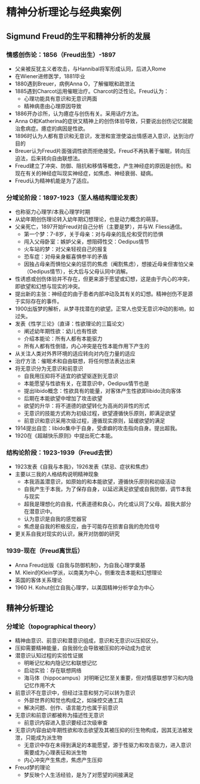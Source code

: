 # 精神分析理论与经典案例

## Sigmund Freud的生平和精神分析的发展

### 情感创伤论：1856（Freud出生）-1897

- 父亲被反犹主义者攻击，与Hannibal将军形成认同，后进入Rome
- 在Wiener进修医学，1881毕业
- 1880遇到Breuer，病例Anna O，了解催眠和疏泄法
- 1885遇到Charcot运用催眠治疗。Charcot的泛性论。Freud认为：
    - 心理功能具有意识和无意识两面
    - 精神病患由心理原因导致
- 1886开办诊所，认为癔症与创伤有关。采用话疗方法。
- Anna O和Katherina的症状又精神上的创伤体验导致，只要说出创伤记忆就能治愈病症。癔症的病因是性欲。
- 1896时认为人都有意识和无意识，发泄和宣泄使溢出情感进入意识，达到治疗目的
- Breuer认为Freud片面强调性欲而拒绝接受。Freud不再执著于催眠，转向压迫法，后来转向自由联想法。
- Freud建立了冲突、防御、阻抗和移情等概念，产生神经症的原因是创伤。和现在有关的神经症叫现实神经症，如焦虑、神经衰弱、疑病。
- Freud认为精神机能是为了适应。

### 分域论阶段：1897-1923（至人格结构理论发表）

- 也称驱力心理学/本我心理学时期
- 从幼年期创伤理论转入幼年期幻想理论，也是动力概念的萌芽。
- 父亲死亡，1897开始Freud对自己分析（主要是梦），并与W. Fliess通信。
    - 第一个梦：7-8岁，关于母亲：对与母亲的乱伦和受罚的恐惧
    - 闯入父母卧室：嫉妒父亲，想阻碍性交：Oedipus情节
    - 火车站的梦：对父亲轻视自己的报复
    - 恐车症：对母亲身躯喜惧参半的矛盾
    - 因独占母亲而惧怕父亲的惩罚的焦虑（阉割焦虑），想接近母亲但害怕父亲（Oedipus情节），长大后与父母认同中消解。
- 性诱惑或创伤体验并不存在，但更来源于愿望或幻想，这是由于内心的冲突，即欲望和幻想与现实的冲突。
- 提出新的主张：神经症的由于患者内部冲动及其有关的幻想。精神创伤不是源于实际存在的事件。
- 1900出版梦的解析，从梦寻找潜在的欲望。正常人也受无意识冲动的影响，如过失。
- 发表《性学三论》（直译：性欲理论的三篇论文）
    - 阐述幼年期性欲：幼儿也有性欲
    - 介绍本能论：所有人都有本能驱力
    - 所有人都有性倒错，内心冲突是在性本能作用下产生的
- 从关注人类对外界环境的适应转向对内在力量的适应
- 治疗方法：催眠术和自由联想，将任何想法表达出来
- 将无意识分为无意识和前意识
    - 自我用压抑将不适宜的欲望驱逐到无意识
    - 本能愿望与性欲有关，在潜意识中，Oedipus情节也是
    - 提出libido概念：性欲具有的能量，对客体产生性欲即libido流向客体
    - 后期在本能欲望中增加了攻击欲望
    - 欲望的升华：将不道德的欲望转化为高尚的非性的形式
    - 无意识的技能方式称为初级过程，欲望遵循快乐原则，即满足欲望
    - 前意识和意识采用次级过程，遵循现实原则，延缓欲望的满足
- 1914提出自恋：libido集中于自身，受虐癖的攻击指向自身。提出超我。
- 1920在《超越快乐原则》中提出死亡本能。

### 结构论阶段：1923-1939（Freud去世）

- 1923发表《自我与本我》，1926发表《禁忌、症状和焦虑》
- 主要以三我的人格结构说明精神现象
    - 本我涵盖潜意识，如原始的和本能欲望，遵循快乐原则和初级活动
    - 自我产生于本我，为了保存自身，以延迟满足欲望或自我防御，调节本我与现实
    - 超我是理想化的自我，代表道德和良心，内化或认同了父母。超我大部分在潜意识中。
    - 认为意识是自我的感觉器官
    - 焦虑是自我的积极反应，由于可能存在损害自我的危险信号
- 更关系自我对现实的认识，展开对防御的研究

### 1939-现在（Freud离世后）

- Anna Freud出版《自我与防御机制》，为自我心理学奠基
- M. Klein的Klein学派，以南美为中心，侧重攻击本能和幻想理论
- 英国的客体关系理论
- 1960 H. Kohut创立自我心理学，以美国精神分析学会为中心

## 精神分析理论

### 分域论（topographical theory）

- 精神由意识、前意识和潜意识组成，意识和无意识以压抑区分。
- 压抑需要精神能量，自我弱化会导致被压抑的冲动成为症状
- 潜意识认知过程的实验性证据
    - 明晰记忆和内隐记忆和联想记忆
    - 启动实验：存在联想网络
    - 海马体（hippocampus）对明晰记忆至关重要，但对情感联想学习和内隐记忆作用不大
- 前意识不在意识中，但经过注意和努力可以转为意识
    - 外部世界的知觉也构成之，如操控交通工具
    - 解决问题、创作、语言能力也属于前意识
- 无意识和前意识都被称为描述性无意识
    - 前意识内容进入意识要经过次级审查
- 无意识内容由幼年期性欲和攻击欲望及其被压抑的衍生物构成，因其无法被发泄，只能成为派生物
    - 无意识中存在未得到满足的本能愿望，源于性驱力和攻击驱力，进入意识需要成为心理表征和派生物
    - 内心冲突产生焦虑，焦虑产生压抑
- Freud梦的理论
    - 梦反映个人生活经验，是为了对愿望的间接满足